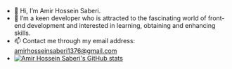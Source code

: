 
-   👋 Hi, I’m Amir Hossein Saberi.
- 👀 I’m a keen developer who is attracted to the fascinating world of front-end development and interested in learning, obtaining and enhancing skills.
- 📫 Contact me through my email address: amirhosseinsaberi1376@gmail.com
- [![Amir Hossein Saberi's GitHub stats](https://github-readme-stats.vercel.app/api?username=amirhosseinsaberi1376)](https://github.com/anuraghazra/github-readme-stats)

